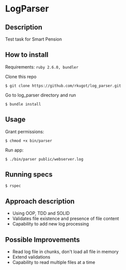 # LogParser

## Description
Test task for Smart Pension

## How to install

Requirements: `ruby 2.6.0, bundler`

Clone this repo
```
$ git clone https://github.com/rkugot/log_parser.git
```
Go to log_parser directory and run
```
$ bundle install
```

## Usage
Grant permissions:
```
$ chmod +x bin/parser
```
Run app:
```
$ ./bin/parser public/webserver.log
```

## Running specs
```
$ rspec
```

## Approach description
- Using OOP, TDD and SOLID
- Validates file existence and presence of file content
- Capability to add new log processing

## Possible Improvements
 - Read log file in chunks, don't load all file in memory
 - Extend validations
 - Capability to read multiple files at a time
